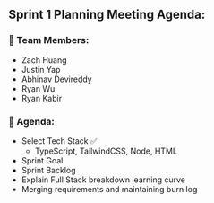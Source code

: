 ## Sprint 1 Planning Meeting Agenda:

### 🧋 Team Members:
- Zach Huang
- Justin Yap
- Abhinav Devireddy
- Ryan Wu
- Ryan Kabir

### 📅 Agenda:
- Select Tech Stack ✅
  - TypeScript, TailwindCSS, Node, HTML
- Sprint Goal
- Sprint Backlog
- Explain Full Stack breakdown learning curve
- Merging requirements and maintaining burn log

